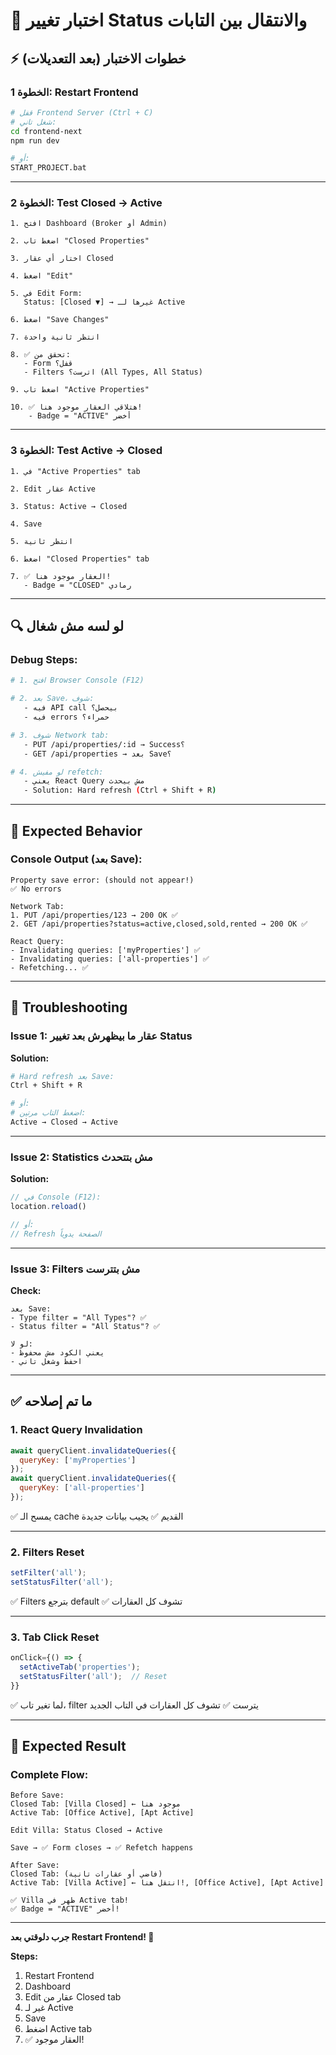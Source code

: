 # 🧪 اختبار تغيير Status والانتقال بين التابات

## ⚡ خطوات الاختبار (بعد التعديلات)

### الخطوة 1: Restart Frontend

```bash
# قفل Frontend Server (Ctrl + C)
# شغل تاني:
cd frontend-next
npm run dev

# أو:
START_PROJECT.bat
```

---

### الخطوة 2: Test Closed → Active

```
1. افتح Dashboard (Broker أو Admin)
   
2. اضغط تاب "Closed Properties"
   
3. اختار أي عقار Closed
   
4. اضغط "Edit"
   
5. في Edit Form:
   Status: [Closed ▼] → غيرها لـ Active
   
6. اضغط "Save Changes"
   
7. انتظر ثانية واحدة
   
8. ✅ تحقق من:
   - Form قفل؟
   - Filters اترست؟ (All Types, All Status)
   
9. اضغط تاب "Active Properties"
   
10. ✅ هتلاقي العقار موجود هنا!
    - Badge = "ACTIVE" أخضر
```

---

### الخطوة 3: Test Active → Closed

```
1. في "Active Properties" tab
   
2. Edit عقار Active
   
3. Status: Active → Closed
   
4. Save
   
5. انتظر ثانية
   
6. اضغط "Closed Properties" tab
   
7. ✅ العقار موجود هنا!
   - Badge = "CLOSED" رمادي
```

---

## 🔍 لو لسه مش شغال

### Debug Steps:

```bash
# 1. افتح Browser Console (F12)

# 2. بعد Save، شوف:
   - فيه API call بيحصل؟
   - فيه errors حمراء؟

# 3. شوف Network tab:
   - PUT /api/properties/:id → Success؟
   - GET /api/properties → بعد Save؟

# 4. لو مفيش refetch:
   - يعني React Query مش بيحدث
   - Solution: Hard refresh (Ctrl + Shift + R)
```

---

## 🎯 Expected Behavior

### Console Output (بعد Save):

```
Property save error: (should not appear!)
✅ No errors

Network Tab:
1. PUT /api/properties/123 → 200 OK ✅
2. GET /api/properties?status=active,closed,sold,rented → 200 OK ✅

React Query:
- Invalidating queries: ['myProperties'] ✅
- Invalidating queries: ['all-properties'] ✅
- Refetching... ✅
```

---

## 🔧 Troubleshooting

### Issue 1: عقار ما بيظهرش بعد تغيير Status

**Solution:**
```bash
# Hard refresh بعد Save:
Ctrl + Shift + R

# أو:
# اضغط التاب مرتين:
Active → Closed → Active
```

---

### Issue 2: Statistics مش بتتحدث

**Solution:**
```javascript
// في Console (F12):
location.reload()

// أو:
// Refresh الصفحة يدوياً
```

---

### Issue 3: Filters مش بتترست

**Check:**
```
بعد Save:
- Type filter = "All Types"? ✅
- Status filter = "All Status"? ✅

لو لا:
- يعني الكود مش محفوظ
- احفظ وشغل تاني
```

---

## ✅ ما تم إصلاحه

### 1. React Query Invalidation
```javascript
await queryClient.invalidateQueries({ 
  queryKey: ['myProperties'] 
});
await queryClient.invalidateQueries({ 
  queryKey: ['all-properties'] 
});
```

✅ يمسح الـ cache القديم
✅ يجيب بيانات جديدة

---

### 2. Filters Reset
```javascript
setFilter('all');
setStatusFilter('all');
```

✅ Filters بترجع default
✅ تشوف كل العقارات

---

### 3. Tab Click Reset
```javascript
onClick={() => {
  setActiveTab('properties');
  setStatusFilter('all');  // Reset
}}
```

✅ لما تغير تاب، filter يترست
✅ تشوف كل العقارات في التاب الجديد

---

## 🎉 Expected Result

### Complete Flow:

```
Before Save:
Closed Tab: [Villa Closed] ← موجود هنا
Active Tab: [Office Active], [Apt Active]

Edit Villa: Status Closed → Active

Save → ✅ Form closes → ✅ Refetch happens

After Save:
Closed Tab: (فاضي أو عقارات تانية)
Active Tab: [Villa Active] ← انتقل هنا!, [Office Active], [Apt Active]

✅ Villa ظهر في Active tab!
✅ Badge = "ACTIVE" أخضر!
```

---

**جرب دلوقتي بعد Restart Frontend! 🚀**

**Steps:**
1. Restart Frontend
2. Dashboard
3. Edit عقار من Closed tab
4. غير لـ Active
5. Save
6. اضغط Active tab
7. ✅ العقار موجود!


